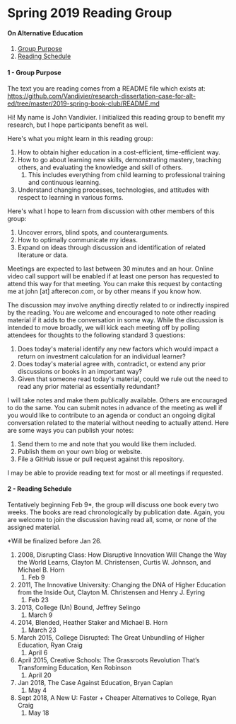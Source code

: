 # Spring 2019 Reading Group
#### On Alternative Education

1. [Group Purpose](#1---group-purpose)
2. [Reading Schedule](#2---reading-schedule)

#### 1 - Group Purpose

The text you are reading comes from a README file which exists at: https://github.com/Vandivier/research-dissertation-case-for-alt-ed/tree/master/2019-spring-book-club/README.md

Hi! My name is John Vandivier. I initialized this reading group to benefit my research, but I hope participants benefit as well.

Here's what you might learn in this reading group:
1. How to obtain higher education in a cost-efficient, time-efficient way.
2. How to go about learning new skills, demonstrating mastery, teaching others, and evaluating the knowledge and skill of others.
   1. This includes everything from child learning to professional training and continuous learning.
3. Understand changing processes, technologies, and attitudes with respect to learning in various forms.

Here's what I hope to learn from discussion with other members of this group:
1. Uncover errors, blind spots, and counterarguments.
2. How to optimally communicate my ideas.
3. Expand on ideas through discussion and identification of related literature or data.

Meetings are expected to last between 30 minutes and an hour. Online video call support will be enabled if at least one person has requested to attend this way for that meeting. You can make this request by contacting me at john [at] afterecon.com, or by other means if you know how.

The discussion may involve anything directly related to or indirectly inspired by the reading. You are welcome and encouraged to note other reading material if it adds to the conversation in some way. While the discussion is intended to move broadly, we will kick each meeting off by polling attendees for thoughts to the following standard 3 questions:
1. Does today's material identify any new factors which would impact a return on investment calculation for an individual learner?
2. Does today's material agree with, contradict, or extend any prior discussions or books in an important way?
3. Given that someone read today's material, could we rule out the need to read any prior material as essentially redundant?

I will take notes and make them publically available. Others are encouraged to do the same. You can submit notes in advance of the meeting as well if you would like to contribute to an agenda or conduct an ongoing digital conversation related to the material without needing to actually attend. Here are some ways you can publish your notes:
1. Send them to me and note that you would like them included.
2. Publish them on your own blog or website.
3. File a GitHub issue or pull request against this repository.

I may be able to provide reading text for most or all meetings if requested.

#### 2 - Reading Schedule

Tentatively beginning Feb 9*, the group will discuss one book every two weeks. The books are read chronologically by publication date. Again, you are welcome to join the discussion having read all, some, or none of the assigned material.

*Will be finalized before Jan 26.

1. 2008, Disrupting Class: How Disruptive Innovation Will Change the Way the World Learns, Clayton M. Christensen, Curtis W. Johnson, and Michael B. Horn
    1. Feb 9
2. 2011, The Innovative University: Changing the DNA of Higher Education from the Inside Out, Clayton M. Christensen and Henry J. Eyring
    1. Feb 23
3. 2013, College (Un) Bound, Jeffrey Selingo
    1. March 9
4. 2014, Blended, Heather Staker and Michael B. Horn
    1. March 23
5. March 2015, College Disrupted: The Great Unbundling of Higher Education, Ryan Craig
    1. April 6
6. April 2015, Creative Schools: The Grassroots Revolution That’s Transforming Education, Ken Robinson
    1. April 20
7. Jan 2018, The Case Against Education, Bryan Caplan
    1. May 4
8. Sept 2018, A New U: Faster + Cheaper Alternatives to College, Ryan Craig
    1. May 18

